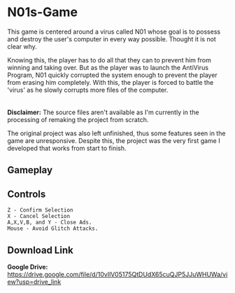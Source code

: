 # N01s-Game
This game is centered around a virus called N01 whose goal is to possess and destroy the user's computer
in every way possible. Thought it is not clear why.

Knowing this, the player has to do all that they can to prevent him from winning and taking over.
But as the player was to launch the AntiVirus Program, N01 quickly corrupted the system enough to prevent the
player from erasing him completely. With this, the player is forced to battle the 'virus' as he slowly
corrupts more files of the computer.
<br>
<br>
<br>
<b>Disclaimer:</b> 
The source files aren't available as I'm currently in the processing of remaking the project from scratch. 

The original project was also left unfinished, thus some features seen in the game are unresponsive. Despite this, the project was the very first game I developed
that works from start to finish.

## Gameplay

## Controls
```
Z - Confirm Selection
X - Cancel Selection
A,X,V,B, and Y - Close Ads.
Mouse - Avoid Glitch Attacks.
```
## Download Link
<b>Google Drive:</b> https://drive.google.com/file/d/10vIlV05175QtDUdX65cuQJP5JJuWHUWa/view?usp=drive_link
